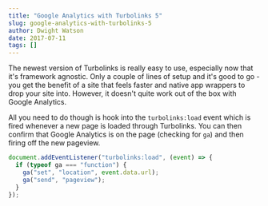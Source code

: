```yaml
---
title: "Google Analytics with Turbolinks 5"
slug: google-analytics-with-turbolinks-5
author: Dwight Watson
date: 2017-07-11
tags: []
---
```


The newest version of Turbolinks is really easy to use, especially now that it's framework agnostic. Only a couple of lines of setup and it's good to go - you get the benefit of a site that feels faster and native app wrappers to drop your site into. However, it doesn't quite work out of the box with Google Analytics.

All you need to do though is hook into the `turbolinks:load` event which is fired whenever a new page is loaded through Turbolinks. You can then confirm that Google Analytics is on the page (checking for `ga`) and then firing off the new pageview.

```js
document.addEventListener("turbolinks:load", (event) => {
  if (typeof ga === "function") {
    ga("set", "location", event.data.url);
    ga("send", "pageview");
  }
});
```

